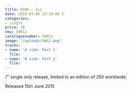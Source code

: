 ```yaml
---
title: FEWS – ILL
date: 2019-07-09 13:10:00 Z
categories:
- single
price: 10
sku: SW012
cataloguenumber: SW012
image: "/uploads/SW12.png"
tracks:
- name: 'A side: Part 1'
  file: 
- name: 'B side: Part 2'
  file: 
---
```


7″ single only release, limited to an edition of 250 worldwide.

Released 15th June 2015